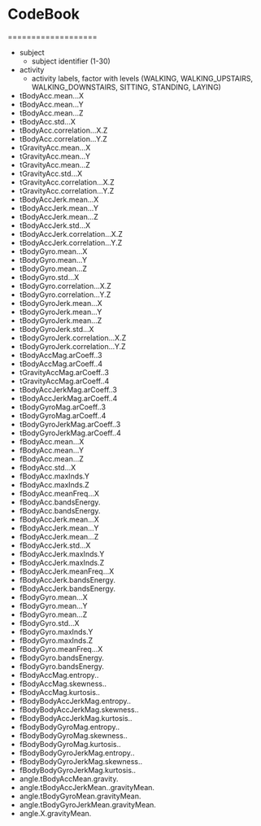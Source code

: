 # CodeBook
===================

* subject
    * subject identifier (1-30)
* activity
    * activity labels, factor with levels (WALKING, WALKING_UPSTAIRS, WALKING_DOWNSTAIRS, SITTING, STANDING, LAYING)
* tBodyAcc.mean...X                   
* tBodyAcc.mean...Y                   
* tBodyAcc.mean...Z                   
* tBodyAcc.std...X                    
* tBodyAcc.correlation...X.Z          
* tBodyAcc.correlation...Y.Z          
* tGravityAcc.mean...X                
* tGravityAcc.mean...Y                
* tGravityAcc.mean...Z                
* tGravityAcc.std...X
* tGravityAcc.correlation...X.Z       
* tGravityAcc.correlation...Y.Z       
* tBodyAccJerk.mean...X               
* tBodyAccJerk.mean...Y               
* tBodyAccJerk.mean...Z               
* tBodyAccJerk.std...X                
* tBodyAccJerk.correlation...X.Z      
* tBodyAccJerk.correlation...Y.Z      
* tBodyGyro.mean...X                  
* tBodyGyro.mean...Y                  
* tBodyGyro.mean...Z                  
* tBodyGyro.std...X                   
* tBodyGyro.correlation...X.Z         
* tBodyGyro.correlation...Y.Z         
* tBodyGyroJerk.mean...X              
* tBodyGyroJerk.mean...Y              
* tBodyGyroJerk.mean...Z              
* tBodyGyroJerk.std...X               
* tBodyGyroJerk.correlation...X.Z     
* tBodyGyroJerk.correlation...Y.Z     
* tBodyAccMag.arCoeff..3              
* tBodyAccMag.arCoeff..4              
* tGravityAccMag.arCoeff..3           
* tGravityAccMag.arCoeff..4           
* tBodyAccJerkMag.arCoeff..3
* tBodyAccJerkMag.arCoeff..4          
* tBodyGyroMag.arCoeff..3             
* tBodyGyroMag.arCoeff..4             
* tBodyGyroJerkMag.arCoeff..3         
* tBodyGyroJerkMag.arCoeff..4         
* fBodyAcc.mean...X                   
* fBodyAcc.mean...Y                   
* fBodyAcc.mean...Z                   
* fBodyAcc.std...X                    
* fBodyAcc.maxInds.Y                  
* fBodyAcc.maxInds.Z                  
* fBodyAcc.meanFreq...X               
* fBodyAcc.bandsEnergy.       
* fBodyAcc.bandsEnergy.      
* fBodyAccJerk.mean...X               
* fBodyAccJerk.mean...Y               
* fBodyAccJerk.mean...Z               
* fBodyAccJerk.std...X                
* fBodyAccJerk.maxInds.Y              
* fBodyAccJerk.maxInds.Z              
* fBodyAccJerk.meanFreq...X           
* fBodyAccJerk.bandsEnergy.   
* fBodyAccJerk.bandsEnergy.  
* fBodyGyro.mean...X                  
* fBodyGyro.mean...Y                  
* fBodyGyro.mean...Z                  
* fBodyGyro.std...X                   
* fBodyGyro.maxInds.Y                 
* fBodyGyro.maxInds.Z                 
* fBodyGyro.meanFreq...X              
* fBodyGyro.bandsEnergy.      
* fBodyGyro.bandsEnergy.     
* fBodyAccMag.entropy..               
* fBodyAccMag.skewness..              
* fBodyAccMag.kurtosis..              
* fBodyBodyAccJerkMag.entropy..       
* fBodyBodyAccJerkMag.skewness..      
* fBodyBodyAccJerkMag.kurtosis..      
* fBodyBodyGyroMag.entropy..          
* fBodyBodyGyroMag.skewness..         
* fBodyBodyGyroMag.kurtosis..         
* fBodyBodyGyroJerkMag.entropy..      
* fBodyBodyGyroJerkMag.skewness..     
* fBodyBodyGyroJerkMag.kurtosis..     
* angle.tBodyAccMean.gravity.         
* angle.tBodyAccJerkMean..gravityMean.
* angle.tBodyGyroMean.gravityMean.    
* angle.tBodyGyroJerkMean.gravityMean.
* angle.X.gravityMean.
